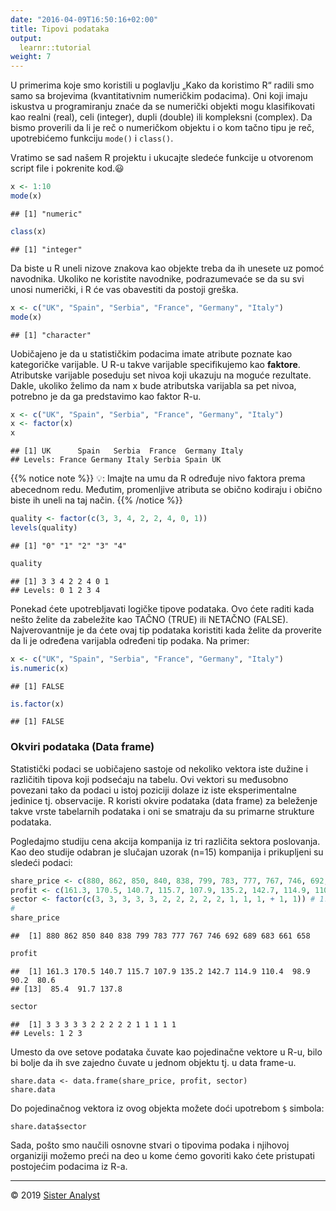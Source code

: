 ```yaml
---
date: "2016-04-09T16:50:16+02:00"
title: Tipovi podataka
output: 
  learnr::tutorial
weight: 7
---
```


U primerima koje smo koristili u poglavlju „Kako da koristimo R“ radili smo samo sa brojevima (kvantitativnim numeričkim podacima). Oni koji imaju iskustva u programiranju znaće da se numerički objekti mogu klasifikovati kao realni (real), celi (integer), dupli (double) ili kompleksni (complex). Da bismo proverili da li je reč o numeričkom objektu i o kom tačno tipu je reč, upotrebićemo funkciju `mode()` i `class()`.

Vratimo se sad našem R projektu i ukucajte sledeće funkcije u otvorenom script file i pokrenite kod.😃


```r
x <- 1:10
mode(x)
```

```
## [1] "numeric"
```

```r
class(x)
```

```
## [1] "integer"
```

Da biste u R uneli nizove znakova kao objekte treba da ih unesete uz pomoć navodnika. Ukoliko ne koristite navodnike, podrazumevaće se da su svi unosi numerički, i R će vas obavestiti da postoji greška.


```r
x <- c("UK", "Spain", "Serbia", "France", "Germany", "Italy")
mode(x)
```

```
## [1] "character"
```

Uobičajeno je da u statističkim podacima imate atribute poznate kao kategoričke varijable. U R-u takve varijable specifikujemo kao **faktore**. Atributske varijable poseduju set nivoa koji ukazuju na moguće rezultate. Dakle, ukoliko želimo da nam x bude atributska varijabla sa pet nivoa, potrebno je da ga predstavimo kao faktor R-u.


```r
x <- c("UK", "Spain", "Serbia", "France", "Germany", "Italy")
x <- factor(x)
x
```

```
## [1] UK      Spain   Serbia  France  Germany Italy  
## Levels: France Germany Italy Serbia Spain UK
```

{{% notice note %}}
💡: Imajte na umu da R određuje nivo faktora prema abecednom redu. Međutim, promenljive atributa se obično kodiraju i obično biste ih uneli na taj način.
{{% /notice %}}


```r
quality <- factor(c(3, 3, 4, 2, 2, 4, 0, 1))
levels(quality)
```

```
## [1] "0" "1" "2" "3" "4"
```

```r
quality
```

```
## [1] 3 3 4 2 2 4 0 1
## Levels: 0 1 2 3 4
```

Ponekad ćete upotrebljavati logičke tipove podataka. Ovo ćete raditi kada nešto želite da zabeležite kao TAČNO (TRUE) ili NETAČNO (FALSE). Najverovantnije je da ćete ovaj tip podataka koristiti kada želite da proverite da li je određena varijabla određeni tip podaka. Na primer:


```r
x <- c("UK", "Spain", "Serbia", "France", "Germany", "Italy")
is.numeric(x)
```

```
## [1] FALSE
```

```r
is.factor(x)
```

```
## [1] FALSE
```

### Okviri podataka (Data frame)

Statistički podaci se uobičajeno sastoje od nekoliko vektora iste dužine i različitih tipova koji podsećaju na tabelu. Ovi vektori su međusobno povezani tako da podaci u istoj poziciji dolaze iz iste eksperimentalne jedinice tj. observacije. R koristi okvire podataka (data frame) za beleženje takve vrste tabelarnih podataka i oni se smatraju da su primarne strukture podataka.

Pogledajmo studiju cena akcija kompanija iz tri različita sektora poslovanja. Kao deo studije odabran je slučajan uzorak (n=15) kompanija i prikupljeni su sledeći podaci:


```r
share_price <- c(880, 862, 850, 840, 838, 799, 783, 777, 767, 746, 692, 689, 683, 661, 658)
profit <- c(161.3, 170.5, 140.7, 115.7, 107.9, 135.2, 142.7, 114.9, 110.4, 98.9, 90.2, 80.6, 85.4, 91.7, 137.8)
sector <- factor(c(3, 3, 3, 3, 3, 2, 2, 2, 2, 2, 1, 1, 1, + 1, 1)) # 1:IT, 2:Finance, 3:Pharmaceutical
#
share_price
```

```
##  [1] 880 862 850 840 838 799 783 777 767 746 692 689 683 661 658
```

```r
profit
```

```
##  [1] 161.3 170.5 140.7 115.7 107.9 135.2 142.7 114.9 110.4  98.9  90.2  80.6
## [13]  85.4  91.7 137.8
```

```r
sector
```

```
##  [1] 3 3 3 3 3 2 2 2 2 2 1 1 1 1 1
## Levels: 1 2 3
```

Umesto da ove setove podataka čuvate kao pojedinačne vektore u R-u, bilo bi bolje da ih sve zajedno čuvate u jednom objektu tj. u data frame-u.

```
share.data <- data.frame(share_price, profit, sector)
share.data
```

Do pojedinačnog vektora iz ovog objekta možete doći upotrebom `$` simbola:

```
share.data$sector
```

Sada, pošto smo naučili osnovne stvari o tipovima podaka i njihovoj organiziji možemo preći na deo u kome ćemo govoriti kako ćete pristupati postojećim podacima iz R-a.




-----------------------------
© 2019 [Sister Analyst](https://sisteranalyst.org)
